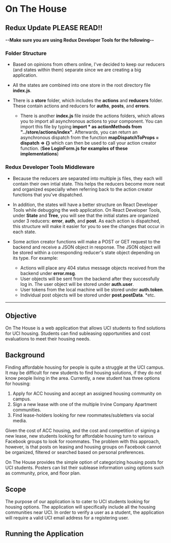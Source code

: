 # On The House

## Redux Update PLEASE READ!!

**--Make sure you are using Redux Developer Tools for the following--**

### Folder Structure
* Based on opinions from others online, I've decided to keep our reducers (and states within them) separate since we are creating a big application.

* All the states are combined into one store in the root directory file **index.js**.

* There is a **store** folder, which includes the **actions** and **reducers** folder.  These contain actions and reducers for **auths**, **posts**, and **errors**.
  * There is another **index.js** file inside the actions folders, which allows you to import all asynchronous actions to your component. You can import this file by typing **import * as actionMethods from "../store/actions/index"**.  Afterwards, you can return an asynchronous dispatch from the function **mapDispatchToProps = dispatch => {}** which can then be used to call your action creator function. (**See LoginForm.js for examples of these implementations**)

### Redux Developer Tools Middleware 
* Because the reducers are separated into multiple js files, they each will contain their own intial state.  This helps the reducers become more neat and organized especially when referring back to the action creator functions that you've dispatched.

* In addition, the states will have a better structure on React Developer Tools while debugging the web application.  On React Developer Tools, under **State** and **Tree**, you will see that the initial states are organized under 3 reducers: **error**, **auth**, and **post**.  As each action is dispatched, this structure will make it easier for you to see the changes that occur in each state.

* Some action creator functions will make a POST or GET request to the backend and receive a JSON object in response.  The JSON object will be stored within a corresponding reducer's state object depending on its type.  For example: 
  * Actions will place any 404 status message objects received from the backend under **error.msg**.  
  * User objects will be sent from the backend after they successfully log in.  The user object will be stored under **auth.user**.
  * User tokens from the local machine will be stored under **auth.token**.
  * Individual post objects will be stored under **post.postData**.
  *etc.

---------------------------------------------------------------------------------------


## Objective

On The House is a web application that allows UCI students to find solutions for UCI housing. Students can find subleasing opportunities and cost evaluations to meet their housing needs.

## Background

Finding affordable housing for people is quite a struggle at the UCI campus. It may be difficult for new students to find housing solutions, if they do not know people living in the area. Currently, a new student has three options for housing: 

1. Apply for ACC housing and accept an assigned housing community on campus.
2. Sign a new lease with one of the multiple Irvine Company Apartment communities.   
3. Find lease-holders looking for new roommates/subletters via social media.

Given the cost of ACC housing, and the cost and competition of signing a new lease, new students looking for affordable housing turn to various Facebook groups to look for roommates. The problem with this approach, however, is that posts on leasing and housing groups on Facebook cannot be organized, filtered or searched based on personal preferences. 

On The House provides the simple option of categorizing housing posts for UCI students. Posters can list their sublease information using options such as community, price, and floor plan.

## Scope

The purpose of our application is to cater to UCI students looking for housing options. The application will specifically include all the housing communities near UCI. In order to verify a user as a student, the application will require a valid UCI email address for a registering user.

## Running the Application

